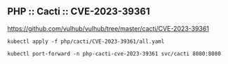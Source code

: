 ## PHP :: Cacti :: CVE-2023-39361

https://github.com/vulhub/vulhub/tree/master/cacti/CVE-2023-39361

```
kubectl apply -f php/cacti/CVE-2023-39361/all.yaml
```

```
kubectl port-forward -n php-cacti-cve-2023-39361 svc/cacti 8080:8080
```
